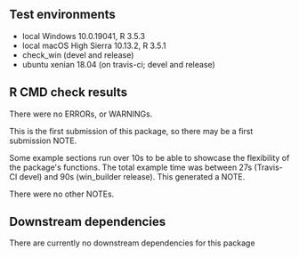 ## Test environments
* local Windows 10.0.19041, R 3.5.3
* local macOS High Sierra 10.13.2, R 3.5.1
* check_win (devel and release)
* ubuntu xenian 18.04 (on travis-ci; devel and release)

## R CMD check results
There were no ERRORs, or WARNINGs.

This is the first submission of this package, so there may be a first submission NOTE.

Some example sections run over 10s to be able to showcase the flexibility of the package's functions. 
The total example time was between 27s (Travis-CI devel) and 90s (win_builder release). This generated a NOTE.

There were no other NOTEs.

## Downstream dependencies
There are currently no downstream dependencies for this package